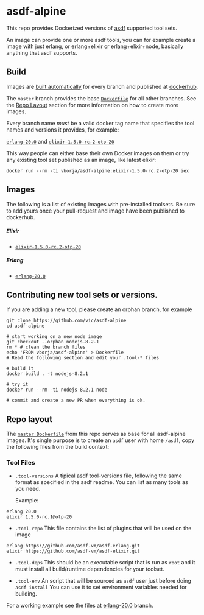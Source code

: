 # asdf-alpine

This repo provides Dockerized versions of [asdf] supported tool sets.

An image can provide one or more asdf tools, you can for example create a image
with just erlang, or erlang+elixir or erlang+elixir+node, basically anything
that asdf supports.

## Build

Images are [built automatically][builds] for every branch and published at [dockerhub].

The `master` branch provides the base [`Dockerfile`][master] for all other branches.
See the [Repo Layout](#repo-layout) section for more information on how to create more
images.

Every branch name *must* be a valid docker tag name that specifies the tool names and 
versions it provides, for example: 

[`erlang-20.0`][erlang-20.0] and [`elixir-1.5.0-rc.2-otp-20`][elixir-1.5.0-rc.2-otp-20]

This way people can either base their own Docker images on them or try any existing
tool set published as an image, like latest elixir:

```
docker run --rm -ti vborja/asdf-alpine:elixir-1.5.0-rc.2-otp-20 iex
```

## Images

The following is a list of existing images with pre-installed toolsets. Be sure
to add yours once your pull-request and image have been published to dockerhub.


##### Elixir
- [`elixir-1.5.0-rc.2-otp-20`](https://github.com/vic/asdf-alpine/tree/elixir-1.5.0-rc.2-otp-20)

##### Erlang
- [`erlang-20.0`](https://github.com/vic/asdf-alpine/tree/erlang-20.0)


## Contributing new tool sets or versions.

If you are adding a new tool, please create an orphan branch, for example

```shell
git clone https://github.com/vic/asdf-alpine
cd asdf-alpine

# start working on a new node image
git checkout --orphan nodejs-8.2.1
rm * # clean the branch files
echo 'FROM vborja/asdf-alpine' > Dockerfile
# Read the following section and edit your .tool-* files 

# build it
docker build . -t nodejs-8.2.1

# try it
docker run --rm -ti nodejs-8.2.1 node

# commit and create a new PR when everything is ok.
```

## Repo layout

The [`master Dockerfile`][master] from this repo serves as base for all asdf-alpine
images. It's single purpose is to create an `asdf` user with home `/asdf`, copy
the following files from the build context:

### Tool Files

- `.tool-versions` 
    A tipical asdf tool-versions file, following the same format as specified in the
    asdf readme. You can list as many tools as you need.
    
    Example:
```
erlang 20.0
elixir 1.5.0-rc.1@otp-20
```
    
- `.tool-repo` 
    This file contains the list of plugins that will be used on the image
    
```
erlang https://github.com/asdf-vm/asdf-erlang.git
elixir https://github.com/asdf-vm/asdf-elixir.git
```
    
- `.tool-deps`
    This should be an executable script that is run as `root` and it must
    install all build/runtime dependencies for your toolset.
    
- `.tool-env` 
    An script that will be sourced as `asdf` user just before doing `asdf install`
    You can use it to set environment variables needed for building.

For a working example see the files at [erlang-20.0] branch.


[elixir-1.5.0-rc.2-otp-20]: https://github.com/vic/asdf-alpine/tree/elixir-1.5.0-rc.2-otp-20
[erlang-20.0]: https://github.com/vic/asdf-alpine/tree/erlang-20.0
[master]: https://github.com/vic/asdf-alpine/blob/master/Dockerfile
[dockerhub]: https://hub.docker.com/r/vborja/asdf-alpine/tags/
[asdf]: https://github.com/asdf-vm/asdf
[builds]: https://hub.docker.com/r/vborja/asdf-alpine/builds/
[multi]: https://docs.docker.com/engine/userguide/eng-image/multistage-build/
